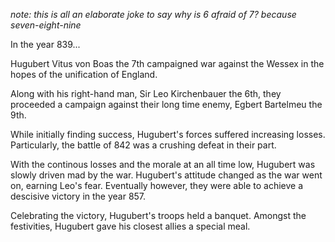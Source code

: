 *note: this is all an elaborate joke to say why is 6 afraid of 7? because seven-eight-nine*

In the year 839...

Hugubert Vitus von Boas the 7th campaigned war against the Wessex in the hopes of the unification of England.

Along with his right-hand man, Sir Leo Kirchenbauer the 6th, they proceeded a campaign against their long time enemy, Egbert Bartelmeu the 9th.

While initially finding success, Hugubert's forces suffered increasing losses. Particularly, the battle of 842 was a crushing defeat in their part.

With the continous losses and the morale at an all time low, Hugubert was slowly driven mad by the war. Hugubert's attitude changed as the war went on, earning Leo's fear. Eventually however, they were able to achieve a descisive victory in the year 857.

Celebrating the victory, Hugubert's troops held a banquet. Amongst the festivities, Hugubert gave his closest allies a special meal.